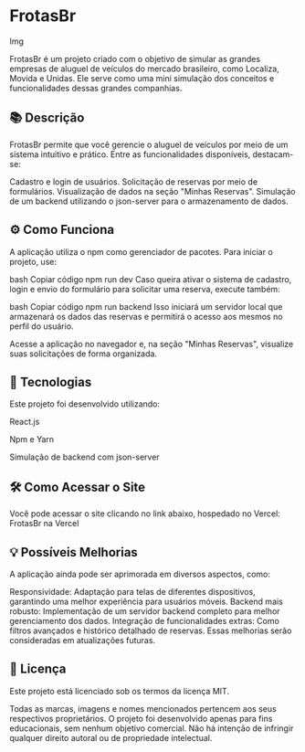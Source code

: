 <h1>FrotasBr</h1>
Img

FrotasBr é um projeto criado com o objetivo de simular as grandes empresas de aluguel de veículos do mercado brasileiro, como Localiza, Movida e Unidas. Ele serve como uma mini simulação dos conceitos e funcionalidades dessas grandes companhias.

<h2>📚 Descrição</h2>

FrotasBr permite que você gerencie o aluguel de veículos por meio de um sistema intuitivo e prático. Entre as funcionalidades disponíveis, destacam-se:

Cadastro e login de usuários.
Solicitação de reservas por meio de formulários.
Visualização de dados na seção "Minhas Reservas".
Simulação de um backend utilizando o json-server para o armazenamento de dados.

<h2>⚙️ Como Funciona</h2>

A aplicação utiliza o npm como gerenciador de pacotes. Para iniciar o projeto, use:

bash
Copiar código
npm run dev
Caso queira ativar o sistema de cadastro, login e envio do formulário para solicitar uma reserva, execute também:

bash
Copiar código
npm run backend
Isso iniciará um servidor local que armazenará os dados das reservas e permitirá o acesso aos mesmos no perfil do usuário.

Acesse a aplicação no navegador e, na seção "Minhas Reservas", visualize suas solicitações de forma organizada.

<h2>🚀 Tecnologias</h2>

Este projeto foi desenvolvido utilizando:

React.js

Npm e Yarn

Simulação de backend com json-server

<h2>🛠️ Como Acessar o Site</h2>

Você pode acessar o site clicando no link abaixo, hospedado no Vercel:
FrotasBr na Vercel

<h2>💡 Possíveis Melhorias</h2>

A aplicação ainda pode ser aprimorada em diversos aspectos, como:

Responsividade: Adaptação para telas de diferentes dispositivos, garantindo uma melhor experiência para usuários móveis.
Backend mais robusto: Implementação de um servidor backend completo para melhor gerenciamento dos dados.
Integração de funcionalidades extras: Como filtros avançados e histórico detalhado de reservas.
Essas melhorias serão consideradas em atualizações futuras.

<h2>📜 Licença</h2>
Este projeto está licenciado sob os termos da licença MIT.

Todas as marcas, imagens e nomes mencionados pertencem aos seus respectivos proprietários.
O projeto foi desenvolvido apenas para fins educacionais, sem nenhum objetivo comercial.
Não há intenção de infringir qualquer direito autoral ou de propriedade intelectual.
